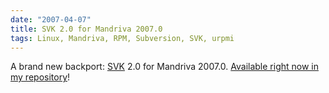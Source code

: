 ```yaml
---
date: "2007-04-07"
title: SVK 2.0 for Mandriva 2007.0
tags: Linux, Mandriva, RPM, Subversion, SVK, urpmi
---
```


A brand new backport: [SVK](https://svk.bestpractical.com) 2.0 for Mandriva 2007.0. [Available right now in my repository](https://github.com/kdeldycke/mandriva-specs)!
